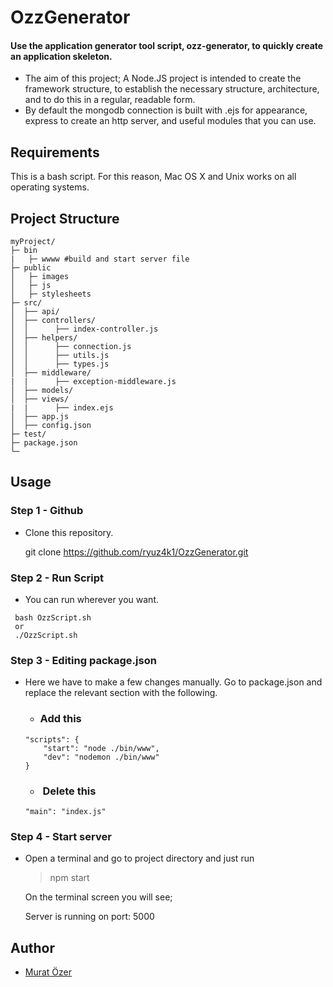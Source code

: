 # OzzGenerator
#### Use the application generator tool script, ozz-generator, to quickly create an application skeleton.
 -  The aim of this project; A Node.JS project is intended to create the framework structure, to establish the necessary   structure, architecture, and to do this in a regular, readable form.
 -  By default the mongodb connection is built with .ejs for appearance, express to create an http server, and useful modules that you can use.


## Requirements
This is a bash script. For this reason, Mac OS X and Unix works on all operating systems.


## Project Structure

    myProject/
    ├─ bin
    |   ├─ wwww #build and start server file
    ├─ public
    │   ├─ images
    │   ├─ js
    │   ├─ stylesheets
    ├─ src/
    │  ├── api/
    │  ├── controllers/
    │  │      ├── index-controller.js
    │  ├── helpers/
    │  │      ├── connection.js
    │  │      ├── utils.js
    │  │      ├── types.js
    │  ├── middleware/
    |  |      ├── exception-middleware.js          
    │  ├── models/
    │  ├── views/
    |  |      ├── index.ejs
    │  ├── app.js  
    │  ├── config.json
    ├─ test/
    ├─ package.json
    └─ 



## Usage

### Step 1 - Github
- Clone this repository.
  
  git clone https://github.com/ryuz4k1/OzzGenerator.git

### Step 2 - Run Script
- You can run wherever you want.
```
 bash OzzScript.sh 
 or
 ./OzzScript.sh
```
### Step 3 - Editing package.json
- Here we have to make a few changes manually. Go to package.json and replace the relevant section with the following.

    - ### Add this
    ```
    "scripts": {
        "start": "node ./bin/www",
        "dev": "nodemon ./bin/www"
    }
    ```
    - ###  Delete this
    ```
    "main": "index.js"
    ```


### Step 4 - Start server
- Open a terminal and go to project directory and just run
    > npm start

  On the terminal screen you will see; 
  
  Server is running on port: 5000 


## Author

* [Murat Özer](https://ryuz4k1.github.io/murat-ozer/)
